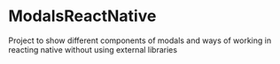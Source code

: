 # ModalsReactNative
 Project to show different components of modals and ways of working in reacting native without using external libraries
